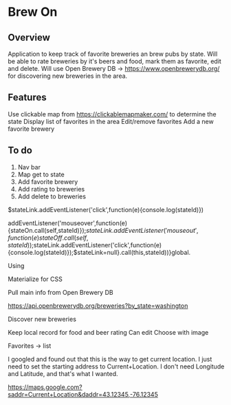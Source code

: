 # Brew On

## Overview

Application to keep track of favorite breweries an brew pubs by state. Will be able to rate breweries by it's beers and food, mark them as favorite, edit and delete. Will use Open Brewery DB -> https://www.openbrewerydb.org/ for discovering new breweries in the area.

## Features
Use clickable map from https://clickablemapmaker.com/ to determine the state
Display list of favorites in the area
Edit/remove favorites
Add a new favorite brewery

## To do
1. Nav bar
2. Map get to state
3. Add favorite brewery
4. Add rating to breweries
5. Add delete to breweries

$stateLink.addEventListener('click',function(e){console.log(stateId)})

addEventListener('mouseover',function(e){stateOn.call(self,stateId)});$stateLink.addEventListener('mouseout',function(e){stateOff.call(self,stateId)});$stateLink.addEventListener('click',function(e){console.log(stateId)});$stateLink=null}.call(this,stateId))}global.



Using 


Materialize for CSS


Pull main info from Open Brewery DB

https://api.openbrewerydb.org/breweries?by_state=washington

Discover new breweries


Keep local record for food and beer rating 
    Can edit
    Choose with image



Favorites -> list

I googled and found out that this is the way to get current location. I just need to set the starting address to Current+Location. I don't need Longitude and Latitude, and that's what I wanted.

https://maps.google.com?saddr=Current+Location&daddr=43.12345,-76.12345
